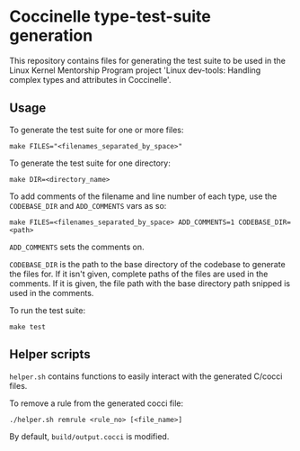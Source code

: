 # Coccinelle type-test-suite generation

This repository contains files for generating the test suite to be used in
the Linux Kernel Mentorship Program project 'Linux dev-tools: Handling
complex types and attributes in Coccinelle'.

## Usage

To generate the test suite for one or more files:

```
make FILES="<filenames_separated_by_space>"
```

To generate the test suite for one directory:

```
make DIR=<directory_name>
```

To add comments of the filename and line number of each type, use the
`CODEBASE_DIR` and `ADD_COMMENTS` vars as so:

```
make FILES=<filenames_separated_by_space> ADD_COMMENTS=1 CODEBASE_DIR=<path>
```

`ADD_COMMENTS` sets the comments on.

`CODEBASE_DIR` is the path to the base directory of the codebase to generate
the files for. If it isn't given, complete paths of the files are used in the
comments. If it is given, the file path with the base directory path snipped is
used in the comments.

To run the test suite:

```
make test
```

## Helper scripts

`helper.sh` contains functions to easily interact with the generated
C/cocci files.

To remove a rule from the generated cocci file:

```
./helper.sh remrule <rule_no> [<file_name>]
```

By default, `build/output.cocci` is modified.
